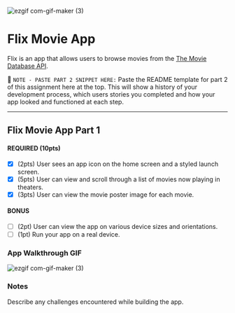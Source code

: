 ![ezgif com-gif-maker (3)](https://user-images.githubusercontent.com/62211880/132142198-cadb1d0e-291e-44a3-a470-165dafc506cf.gif)
# Flix Movie App

Flix is an app that allows users to browse movies from the [The Movie Database API](http://docs.themoviedb.apiary.io/#).

📝 `NOTE - PASTE PART 2 SNIPPET HERE:` Paste the README template for part 2 of this assignment here at the top. This will show a history of your development process, which users stories you completed and how your app looked and functioned at each step.

---

## Flix Movie App Part 1


#### REQUIRED (10pts)
- [x] (2pts) User sees an app icon on the home screen and a styled launch screen.
- [x] (5pts) User can view and scroll through a list of movies now playing in theaters.
- [x] (3pts) User can view the movie poster image for each movie.

#### BONUS
- [ ] (2pt) User can view the app on various device sizes and orientations.
- [ ] (1pt) Run your app on a real device.

### App Walkthrough GIF



![ezgif com-gif-maker (3)](https://user-images.githubusercontent.com/62211880/132142198-cadb1d0e-291e-44a3-a470-165dafc506cf.gif)






### Notes
Describe any challenges encountered while building the app.
